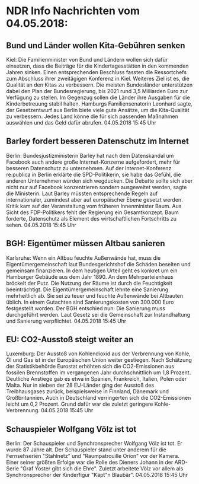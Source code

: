# NDR Info Nachrichten vom 04.05.2018:


## Bund und Länder wollen Kita-Gebühren senken
Kiel: Die Familienminister von Bund und Ländern wollen sich dafür einsetzen, dass die Beiträge für die Kindertagesstätten in den kommenden Jahren sinken. Einen entsprechenden Beschluss fassten die Ressortchefs zum Abschluss ihrer zweitägigen Konferenz in Kiel. Weiteres Ziel ist es, die Qualität an den Kitas zu verbessern. Die meisten Bundesländer unterstützen dabei den Plan der Bundesregierung, bis 2021 rund 3,5 Milliarden Euro zur Verfügung zu stellen. Im Gegenzug sollen die Länder ihre Ausgaben für die Kinderbetreuung stabil halten. Hamburgs Familiensenatorin Leonhard sagte, der Gesetzentwurf aus Berlin biete viele gute Ansätze, um die Kita-Qualität zu verbessern. Jedes Land könne die für sich passenden Maßnahmen auswählen und das Geld dafür abrufen. 04.05.2018 15:45 Uhr 

## Barley fordert besseren Datenschutz im Internet
Berlin:	Bundesjustizministerin Barley hat nach dem Datenskandal um Facebook auch andere große Internet-Konzerne aufgefordert, mehr für besseren Datenschutz zu unternehmen. Auf der Internet-Konferenz re:publica in Berlin erklärte die SPD-Politikerin, sie habe das Gefühl, die anderen Unternehmen würden sich wegducken. Die Debatte sollte sich aber nicht nur auf Facebook konzentrieren sondern ausgeweitet werden, sagte die Ministerin. Laut Barley müssten entsprechende Regeln auf internationaler, zumindest aber auf europäischer Ebene gesetzt werden. Kritik kam auf der Veranstaltung vom früheren Innenminister Baum. Aus Sicht des FDP-Politikers fehlt der Regierung ein Gesamtkonzept. Baum forderte, Datenschutz als Element des wirtschaftlichen Fortschritts zu sehen. 04.05.2018 15:45 Uhr 

## BGH: Eigentümer müssen Altbau sanieren
Karlsruhe: Wenn ein Altbau feuchte Außenwände hat, muss die Eigentümergemeinschaft laut Bundesgerichtshof die Schäden beseiten und gemeinsam finanzieren. In dem heutigen Urteil geht es konkret um ein Hamburger Gebäude aus dem Jahr 1890. An dem Mehrparteienhaus bröckelt der Putz. Die Nutzung der Räume ist durch die Feuchtigkeit beeinträchtigt. Die Eigentümergemeinschaft lehnte eine Sanierung mehrheitlich ab. Sie sei zu teuer und feuchte Außenwände bei Altbauten üblich. In einem Gutachten sind Sanierungskosten von 300.000 Euro festgestellt worden. Der BGH entschied nun: Die Sanierung muss durchgeführt werden. Laut Gesetz sei die Gemeinschaft zur Instandhaltung und Sanierung verpflichtet. 04.05.2018 15:45 Uhr 

## EU: CO2-Ausstoß steigt weiter an
Luxemburg:          Der Ausstoß von Kohlendioxid aus der Verbrennung von Kohle, Öl und Gas ist in der Europäischen Union weiter gestiegen. Nach Schätzung der Statistikbehörde Eurostat erhöhten sich die CO2-Emissionen aus fossilen Brennstoffen im vergangenen Jahr durchschnittlich um 1,8 Prozent. Deutliche Anstiege gab es etwa in Spanien, Frankreich, Italien, Polen oder Malta. Nur in sieben der 28 EU-Länder ging der Ausstoß des Treibhausgases zurück, beispielsweise in Finnland, Dänemark und Großbritannien. Auch in Deutschland verringerten sich die CO2-Emissionen leicht um 0,2 Prozent. Grund dafür war die zuletzt geringere Kohle-Verbrennung. 04.05.2018 15:45 Uhr 

## Schauspieler Wolfgang Völz ist tot
Berlin: Der Schauspieler und Synchronsprecher Wolfgang Völz ist tot. Er wurde 87 Jahre alt. Der Schauspieler stand unter anderem für die Fernsehserien "Stahlnetz" und "Raumpatrouille Orion" vor der Kamera. Einer seiner größten Erfolge war die Rolle des Dieners Johann in der ARD-Serie "Graf Yoster gibt sich die Ehre". Zuletzt arbeitete Völz vor allem als Synchronsprecher der Kinderfigur "Käpt"n Blaubär". 04.05.2018 15:45 Uhr 
